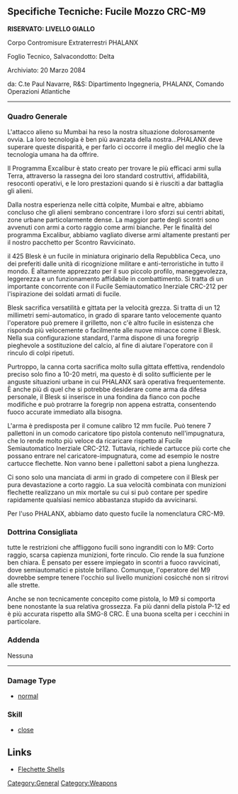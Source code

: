 ## Specifiche Tecniche: Fucile Mozzo CRC-M9

**RISERVATO: LIVELLO GIALLO**

Corpo Contromisure Extraterrestri PHALANX

Foglio Tecnico, Salvacondotto: Delta

Archiviato: 20 Marzo 2084

da: C.te Paul Navarre, R&S: Dipartimento Ingegneria, PHALANX, Comando
Operazioni Atlantiche

------------------------------------------------------------------------

### Quadro Generale

L'attacco alieno su Mumbai ha reso la nostra situazione dolorosamente
ovvia. La loro tecnologia è ben più avanzata della nostra...PHALANX deve
superare queste disparità, e per farlo ci occorre il meglio del meglio
che la tecnologia umana ha da offrire.

Il Programma Excalibur è stato creato per trovare le più efficaci armi
sulla Terra, attraverso la rassegna dei loro standard costruttivi,
affidabilità, resoconti operativi, e le loro prestazioni quando si è
riusciti a dar battaglia gli alieni.

Dalla nostra esperienza nelle città colpite, Mumbai e altre, abbiamo
concluso che gli alieni sembrano concentrare i loro sforzi sui centri
abitati, zone urbane particolarmente dense. La maggior parte degli
scontri sono avvenuti con armi a corto raggio come armi bianche. Per le
finalità del programma Excalibur, abbiamo vagliato diverse armi
altamente prestanti per il nostro pacchetto per Scontro Ravvicinato.

il 425 Blesk è un fucile in miniatura originario della Repubblica Ceca,
uno dei preferiti dalle unità di ricognizione militare e
anti-terroristiche in tutto il mondo. È altamente apprezzato per il suo
piccolo profilo, maneggevolezza, leggerezza e un funzionamento
affidabile in combattimento. Si tratta di un importante concorrente con
il Fucile Semiautomatico Inerziale CRC-212 per l'ispirazione dei soldati
armati di fucile.

Blesk sacrifica versatilità e gittata per la velocità grezza. Si tratta
di un 12 millimetri semi-automatico, in grado di sparare tanto
velocemente quanto l'operatore può premere il grilletto, non c'è altro
fucile in esistenza che risponda più velocemente o facilmente alle nuove
minacce come il Blesk. Nella sua configurazione standard, l'arma dispone
di una foregrip pieghevole a sostituzione del calcio, al fine di aiutare
l'operatore con il rinculo di colpi ripetuti.

Purtroppo, la canna corta sacrifica molto sulla gittata effettiva,
rendendolo preciso solo fino a 10-20 metri, ma questo è di solito
sufficiente per le anguste situazioni urbane in cui PHALANX sarà
operativa frequentemente. È anche più di quel che si potrebbe desiderare
come arma da difesa personale, il Blesk si inserisce in una fondina da
fianco con poche modifiche e può protrarre la foregrip non appena
estratta, consentendo fuoco accurate immediato alla bisogna.

L'arma è predisposta per il comune calibro 12 mm fucile. Può tenere 7
pallettoni in un comodo caricatore tipo pistola contenuto
nell'impugnatura, che lo rende molto più veloce da ricaricare rispetto
al Fucile Semiautomatico Inerziale CRC-212. Tuttavia, richiede cartucce
più corte che possano entrare nel caricatore-impugnatura, come ad
esempio le nostre cartucce flechette. Non vanno bene i pallettoni sabot
a piena lunghezza.

Ci sono solo una manciata di armi in grado di competere con il Blesk per
pura devastazione a corto raggio. La sua velocità combinata con
munizioni flechette realizzano un mix mortale su cui si può contare per
spedire rapidamente qualsiasi nemico abbastanza stupido da avvicinarsi.

Per l'uso PHALANX, abbiamo dato questo fucile la nomenclatura CRC-M9.

### Dottrina Consigliata

tutte le restrizioni che affliggono fucili sono ingranditi con lo M9:
Corto raggio, scarsa capienza munizioni, forte rinculo. Cio rende la sua
funzione ben chiara. È pensato per essere impiegato in scontri a fuoco
ravvicinati, dove semiautomatici e pistole brillano. Comunque,
l'operatore del M9 dovrebbe sempre tenere l'occhio sul livello munizioni
cosicché non si ritrovi alle strette.

Anche se non tecnicamente concepito come pistola, lo M9 si comporta bene
nonostante la sua relativa grossezza. Fa più danni della pistola P-12 ed
è più accurata rispetto alla SMG-8 CRC. È una buona scelta per i
cecchini in particolare.

### Addenda

Nessuna

------------------------------------------------------------------------

### Damage Type

- [normal](Damage/normal "wikilink")

### Skill

- [close](Skills/close "wikilink")

## Links

- [Flechette Shells](Equipment/Ammunition/Flechette_Shells "wikilink")

[Category:General](Category:General "wikilink")
[Category:Weapons](Category:Weapons "wikilink")